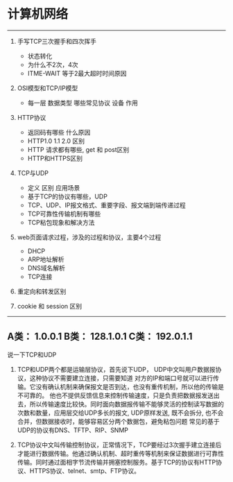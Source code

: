 # 计算机网络
---
1. 手写TCP三次握手和四次挥手
   - 状态转化
   - 为什么不2次，4次
   - ITME-WAIT 等于2最大超时时间原因

2. OSI模型和TCP/IP模型
   - 每一层 数据类型 哪些常见协议 设备 作用

3. HTTP协议
   - 返回码有哪些 什么原因
   - HTTP1.0 1.1 2.0 区别
   - HTTP 请求都有哪些, get 和 post区别
   - HTTP和HTTPS区别

4. TCP与UDP
   - 定义 区别 应用场景
   - 基于TCP的协议有哪些，UDP
   - TCP、UDP、IP报文格式、重要字段、报文端到端传递过程
   - TCP可靠性传输机制有哪些
   - TCP粘包现象和解决方法

5. web页面请求过程，涉及的过程和协议，主要4个过程
   - DHCP
   - ARP地址解析
   - DNS域名解析
   - TCP连接

6. 重定向和转发区别

7. cookie 和 session 区别

----------------------
A类：
    1.0.0.1
B类：
    128.1.0.1
C类：
    192.0.1.1
--------------------------------

说一下TCP和UDP
1. TCP和UDP两个都是运输层协议，首先说下UDP， UDP中文叫用户数据报协议，这种协议不需要建立连接，只需要知道
    对方的IP和端口号就可以进行传输。它没有确认机制来确保报文是否到达，也没有重传机制，所以他的传输是不可靠的。
    他也不提供反馈信息来控制传输速度，只是负责把数据报发送出去，所以传输速度比较快。同时面向数据报传输不能够灵活的控制读写数据的次数和数量，应用层交给UDP多长的报文, UDP原样发送, 既不会拆分, 也不会合并，但数据接收时，能够容易区分两个数据包，避免粘包问题
    常见的基于UDP的协议有DNS、TFTP、RIP、SNMP

2. TCP协议中文叫传输控制协议，正常情况下，TCP要经过3次握手建立连接后才能进行数据传输。他通过确认机制、超时重传等机制来保证数据进行可靠性传输。同时通过面相字节流传输并拥塞控制服务。基于TCP的协议有HTTP协议、HTTPS协议、telnet、smtp、FTP协议。

